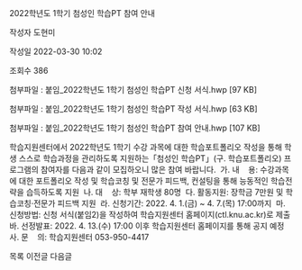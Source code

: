 2022학년도 1학기 첨성인 학습PT 참여 안내



작성자
도현미


작성일
2022-03-30 10:02


조회수
386


첨부파일 : 붙임\_2022학년도 1학기 첨성인 학습PT 신청 서식.hwp [97 KB]  

첨부파일 : 붙임\_2022학년도 1학기 첨성인 학습PT 작성 서식.hwp [63 KB]  

첨부파일 : 붙임\_2022학년도 1학기 첨성인 학습PT 참여 안내.hwp [107 KB]


﻿학습지원센터에서 2022학년도 1학기 수강 과목에 대한 학습포트폴리오 작성을 통해 학생 스스로 학습과정을 관리하도록 지원하는「첨성인 학습PT」(구. 학습포트폴리오) 프로그램의 참여자를 다음과 같이 모집하오니 많은 참여 바랍니다.  가. 내    용: 수강과목에 대한 포트폴리오 작성 및 학습코칭 및 전문가 피드백, 컨설팅을 통해 능동적인 학습전략을 습득하도록 지원  나. 대    상: 학부 재학생 80명  다. 활동지원: 장학금 7만원 및 학습코칭·전문가 피드백 지원  라. 신청기간: 2022. 4. 1.(금) ~ 4. 7.(목) 17:00까지  마. 신청방법: 신청 서식(붙임2)을 작성하여 학습지원센터 홈페이지(ctl.knu.ac.kr)로 제출  바. 선정발표: 2022. 4. 13.(수) 17:00 이후 학습지원센터 홈페이지를 통해 공지 예정  사. 문    의: 학습지원센터 053-950-4417





목록
이전글
다음글




